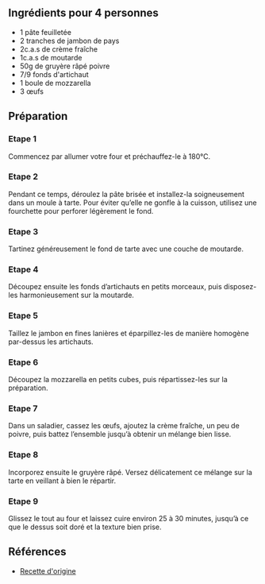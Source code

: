 ## Ingrédients pour 4 personnes

- 1 pâte feuilletée
- 2 tranches de jambon de pays
- 2c.a.s de crème fraîche
- 1c.a.s de moutarde
- 50g de gruyère râpé poivre
- 7/9 fonds d'artichaut
- 1 boule de mozzarella
- 3 œufs

## Préparation

### Etape 1

Commencez par allumer votre four et préchauffez-le à 180°C.

### Etape 2

Pendant ce temps, déroulez la pâte brisée et installez-la soigneusement dans un moule à tarte. Pour éviter qu’elle ne gonfle à la cuisson, utilisez une fourchette pour perforer légèrement le fond.

### Etape 3

Tartinez généreusement le fond de tarte avec une couche de moutarde.

### Etape 4

Découpez ensuite les fonds d’artichauts en petits morceaux, puis disposez-les harmonieusement sur la moutarde.

### Etape 5

Taillez le jambon en fines lanières et éparpillez-les de manière homogène par-dessus les artichauts.

### Etape 6

Découpez la mozzarella en petits cubes, puis répartissez-les sur la préparation.

### Etape 7

Dans un saladier, cassez les œufs, ajoutez la crème fraîche, un peu de poivre, puis battez l’ensemble jusqu’à obtenir un mélange bien lisse.

### Etape 8

Incorporez ensuite le gruyère râpé. Versez délicatement ce mélange sur la tarte en veillant à bien le répartir.

### Etape 9

Glissez le tout au four et laissez cuire environ 25 à 30 minutes, jusqu’à ce que le dessus soit doré et la texture bien prise.

## Références

- [Recette d'origine](https://www.marmiton.org/recettes/cette-tarte-de-saison-prete-en-15-minutes-est-parfaite-pour-changer-de-la-quiche-lorraine-au-diner-s4111429.html)
